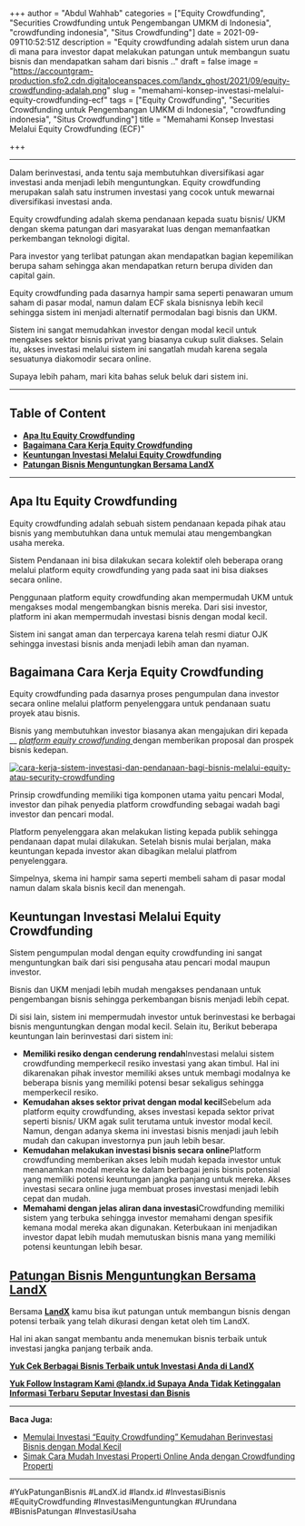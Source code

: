+++
author = "Abdul Wahhab"
categories = ["Equity Crowdfunding", "Securities Crowdfunding untuk Pengembangan UMKM di Indonesia", "crowdfunding indonesia", "Situs Crowdfunding"]
date = 2021-09-09T10:52:51Z
description = "Equity crowdfunding adalah sistem urun dana di mana para investor dapat melakukan patungan untuk membangun suatu bisnis dan mendapatkan saham dari bisnis .."
draft = false
image = "https://accountgram-production.sfo2.cdn.digitaloceanspaces.com/landx_ghost/2021/09/equity-crowdfunding-adalah.png"
slug = "memahami-konsep-investasi-melalui-equity-crowdfunding-ecf"
tags = ["Equity Crowdfunding", "Securities Crowdfunding untuk Pengembangan UMKM di Indonesia", "crowdfunding indonesia", "Situs Crowdfunding"]
title = "Memahami Konsep Investasi Melalui Equity Crowdfunding (ECF)"

+++


---

Dalam berinvestasi, anda tentu saja membutuhkan diversifikasi agar investasi anda menjadi lebih menguntungkan. Equity crowdfunding merupakan salah satu instrumen investasi yang cocok untuk mewarnai diversifikasi investasi anda.

Equity crowdfunding adalah skema pendanaan kepada suatu bisnis/ UKM dengan skema patungan dari masyarakat luas dengan memanfaatkan perkembangan teknologi digital.

Para investor yang terlibat patungan akan mendapatkan bagian kepemilikan berupa saham sehingga akan mendapatkan return berupa dividen dan capital gain.

Equity crowdfunding pada dasarnya hampir sama seperti penawaran umum saham di pasar modal, namun dalam ECF skala bisnisnya lebih kecil sehingga sistem ini menjadi alternatif permodalan bagi bisnis dan UKM.

Sistem ini sangat memudahkan investor dengan modal kecil untuk mengakses sektor bisnis privat yang biasanya cukup sulit diakses. Selain itu, akses investasi melalui sistem ini sangatlah mudah karena segala sesuatunya diakomodir secara online.

Supaya lebih paham, mari kita bahas seluk beluk dari sistem ini.

---

## Table of Content

* **[Apa Itu Equity Crowdfunding](#apa-itu-equity-crowdfunding)**
* **[Bagaimana Cara Kerja Equity Crowdfunding](#bagaimana-cara-kerja-equity-crowdfunding)**
* **[Keuntungan Investasi Melalui Equity Crowdfunding](#keuntungan-investasi-melalui-equity-crowdfunding)**
* **[Patungan Bisnis Menguntungkan Bersama LandX](#patungan-bisnis-menguntungkan-bersama-landx)**

---

## Apa Itu Equity Crowdfunding

Equity crowdfunding adalah sebuah sistem pendanaan kepada pihak atau bisnis yang membutuhkan dana untuk memulai atau mengembangkan usaha mereka.

Sistem Pendanaan  ini bisa dilakukan secara kolektif oleh beberapa orang melalui platform equity crowdfunding yang pada saat ini bisa diakses secara online.

Penggunaan platform equity crowdfunding akan mempermudah UKM untuk mengakses modal mengembangkan bisnis mereka. Dari sisi investor, platform ini akan mempermudah investasi bisnis dengan modal kecil.

Sistem ini sangat aman dan terpercaya karena telah resmi diatur OJK sehingga investasi bisnis anda menjadi lebih aman dan nyaman.

## **Bagaimana Cara Kerja Equity Crowdfunding**

Equity crowdfunding pada dasarnya proses pengumpulan dana investor secara online melalui platform penyelenggara untuk pendanaan suatu proyek atau bisnis.

Bisnis yang membutuhkan investor biasanya akan mengajukan diri kepada __  [_platform equity crowdfunding_ ](https://landx.id/) dengan memberikan proposal dan prospek bisnis kedepan.

[![cara-kerja-sistem-investasi-dan-pendanaan-bagi-bisnis-melalui-equity-atau-security-crowdfunding](https://accountgram-production.sfo2.cdn.digitaloceanspaces.com/landx_ghost/2021/09/cara-kerja-sistem-investasi-dan-pendanaan-bagi-bisnis-melalui-equity-atau-security-crowdfunding.png)](https://landx.id/project/)

Prinsip crowdfunding memiliki tiga komponen utama yaitu pencari Modal, investor dan pihak penyedia platform crowdfunding sebagai wadah bagi investor dan pencari modal.

Platform penyelenggara akan melakukan listing kepada publik sehingga pendanaan dapat mulai dilakukan. Setelah bisnis mulai berjalan, maka keuntungan kepada investor akan dibagikan melalui platfrom penyelenggara.

Simpelnya, skema ini hampir sama seperti membeli saham di pasar modal namun dalam skala bisnis kecil dan menengah.

## **Keuntungan Investasi Melalui Equity Crowdfunding**

Sistem pengumpulan modal dengan equity crowdfunding ini sangat menguntungkan baik dari sisi pengusaha atau pencari modal maupun investor.

Bisnis dan UKM menjadi lebih mudah mengakses pendanaan untuk pengembangan bisnis sehingga perkembangan bisnis menjadi lebih cepat.

Di sisi lain, sistem ini mempermudah investor untuk berinvestasi ke berbagai bisnis menguntungkan dengan modal kecil. Selain itu, Berikut beberapa keuntungan lain berinvestasi dari sistem ini:

* **Memiliki resiko dengan cenderung rendah**Investasi melalui sistem crowdfunding memperkecil resiko investasi yang akan timbul. Hal ini dikarenakan pihak investor memiliki akses untuk membagi modalnya ke beberapa bisnis yang memiliki potensi besar sekaligus sehingga memperkecil resiko.
* **Kemudahan akses sektor privat dengan modal kecil**Sebelum ada platform equity crowdfunding, akses investasi kepada sektor privat seperti bisnis/ UKM agak sulit terutama untuk investor modal kecil. Namun, dengan adanya skema ini investasi bisnis menjadi jauh lebih mudah dan cakupan investornya pun jauh lebih besar.
* **Kemudahan melakukan investasi bisnis secara online**Platform crowdfunding memberikan akses lebih mudah kepada investor untuk menanamkan modal mereka ke dalam berbagai jenis bisnis potensial yang memiliki potensi keuntungan jangka panjang untuk mereka. Akses investasi secara online juga membuat proses investasi menjadi lebih cepat dan mudah.
* **Memahami dengan jelas aliran dana investasi**Crowdfunding memiliki sistem yang terbuka sehingga investor memahami dengan spesifik kemana modal mereka akan digunakan. Keterbukaan ini menjadikan investor dapat lebih mudah memutuskan bisnis mana yang memiliki potensi keuntungan lebih besar.

## **[Patungan Bisnis Menguntungkan Bersama LandX](https://landx.id/)**

Bersama **[LandX](https://landx.id/)** kamu bisa ikut patungan untuk membangun bisnis dengan potensi terbaik yang telah dikurasi dengan ketat oleh tim LandX.

Hal ini akan sangat membantu anda menemukan bisnis terbaik untuk investasi jangka panjang terbaik anda.

**[Yuk Cek Berbagai Bisnis Terbaik untuk Investasi Anda di LandX](https://landx.id/project/)**

[**Yuk Follow Instagram Kami @landx.id Supaya Anda Tidak Ketinggalan Informasi Terbaru Seputar Investasi dan Bisnis**](https://www.instagram.com/landx.id/?utm_medium=copy_link)

---

**Baca Juga:**

* [Memulai Investasi “Equity Crowdfunding” Kemudahan Berinvestasi Bisnis dengan Modal Kecil](https://landx.id/blog/equity-crowdfunding/)
* [Simak Cara Mudah Investasi Properti Online Anda dengan Crowdfunding Properti](https://landx.id/blog/equity-crowdfunding/)

---

#YukPatunganBisnis #LandX.id    #landx.id    #InvestasiBisnis    #EquityCrowdfunding    #InvestasiMenguntungkan    #Urundana    #BisnisPatungan    #InvestasiUsaha


